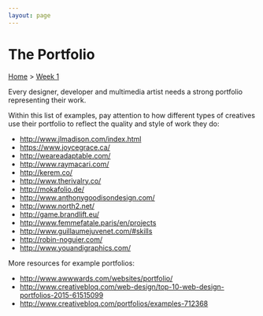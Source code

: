 ```yaml
---
layout: page
---
```

# The Portfolio
[Home]({{site.github.url}}) > [Week 1]({{site.github.url}}/schedule.html#week-1)

Every designer, developer and multimedia artist needs a strong portfolio representing their work.

Within this list of examples, pay attention to how different types of creatives use their portfolio to reflect the quality and style of work they do:

- <a href="http://www.jlmadison.com/index.html" target="blank">http://www.jlmadison.com/index.html</a> 
- <a href="https://www.joycegrace.ca/" target="blank">https://www.joycegrace.ca/</a> 
- <a href="http://weareadaptable.com/" target="blank">http://weareadaptable.com/</a> 
- <a href="http://www.raymacari.com/" target="blank">http://www.raymacari.com/</a> 
- <a href="http://kerem.co/" target="blank">http://kerem.co/</a> 
- <a href="http://www.therivalry.co/" target="blank">http://www.therivalry.co/</a> 
- <a href="http://mokafolio.de/​" target="blank">http://mokafolio.de/​</a> 
- <a href="http://www.anthonygoodisondesign.com/" target="blank">http://www.anthonygoodisondesign.com/</a>
- <a href="http://www.north2.net/" target="blank">http://www.north2.net/</a>
- <a href="http://game.brandlift.eu/" target="blank">http://game.brandlift.eu/</a>
- <a href="http://www.femmefatale.paris/en/projects" target="blank">http://www.femmefatale.paris/en/projects</a>
- <a href="http://www.guillaumejuvenet.com/#skills" target="blank">http://www.guillaumejuvenet.com/#skills</a>
- <a href="http://robin-noguier.com/" target="blank">http://robin-noguier.com/</a>
- <a href="http://www.youandigraphics.com/" target="blank">http://www.youandigraphics.com/</a>

More resources for example portfolios:

- <a href="http://www.awwwards.com/websites/portfolio/" target="blank">http://www.awwwards.com/websites/portfolio/</a>
- <a href="http://www.creativebloq.com/web-design/top-10-web-design-portfolios-2015-61515099" target="blank">http://www.creativebloq.com/web-design/top-10-web-design-portfolios-2015-61515099</a>
- <a href="http://www.creativebloq.com/portfolios/examples-712368" target="blank">http://www.creativebloq.com/portfolios/examples-712368</a>
